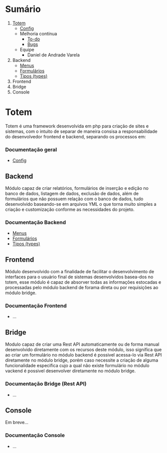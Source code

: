 <a name="summary" id="summary"></a>
Sumário
=======

1. [Totem](#intro)
    - [Config](documents/default/config.md)
    - Melhoria contínua
        - [To-do](documents/default/todo.md)
        - [Bugs](documents/default/bugs.md)
    - Equipe
        - Daniel de Andrade Varela
2. Backend
    - [Menus](documents/backend/menus.md)
    - [Formulários](documents/backend/forms.md)
    - [Tipos (types)](documents/backend/types.md)
3. Frontend
4. Bridge
5. Console


Totem
=====

Totem é uma framework desenvolvida em php para criação de sites e sistemas, com o intuito de separar de maneira consisa a responsabilidade do desenvolvedor frontend e backend, separando os processos em:

### Documentação geral
- [Config](documents/config.md)

Backend
-------

Módulo capaz de criar relatórios, formulários de inserção e edição no banco de dados, listagem de dados, exclusão de dados, além de formulários que não possuem relação com o banco de dados, tudo  desenvolvido baseando-se em arquivos YML o que torna muito simples a criação e customização conforme as necessidades do projeto.

### Documentação Backend

- [Menus](documents/backend/menus.md)
- [Formulários](documents/backend/forms.md)
- [Tipos (types)](documents/backend/types.md)

Frontend
--------

Módulo desenvolvido com a finalidade de facilitar o desenvolvimento de interfaces para o usuário final de sistemas desenvolvidos basea-dos no totem, esse módulo é capaz de absorver todas as informações estocadas e processadas pelo módulo backend de forama direta ou por requisições ao módulo bridge.

### Documentação Frontend

- ...

Bridge
------

Modulo capaz de criar uma Rest API automaticamente ou de forma manual desenvolvido diretamente com os recursos deste módulo, isso significa que ao criar um formulário no módulo backend é possivel acessa-lo via Rest API diretamente no módulo bridge, porém caso necessite a criação de alguma funcionalidade especifica cujo a qual não existe formulário no módulo vackend é possivel desenvolver diretamente no módulo bridge.


### Documentação Bridge (Rest API)

- ...

Console
-------

Em breve...

### Documentação Console

- ...
